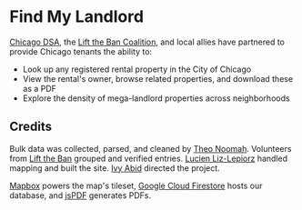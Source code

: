 # Find My Landlord
[Chicago DSA](https://www.chicagodsa.org/), the [Lift the Ban Coalition](https://www.ltbcoalition.org/), and local allies have partnered to provide Chicago tenants the ability to:
- Look up any registered rental property in the City of Chicago
- View the rental's owner, browse related properties, and download these as a PDF
- Explore the density of mega-landlord properties across neighborhoods

## Credits

Bulk data was collected, parsed, and cleaned by [Theo Noomah](https://github.com/tnoomah). Volunteers from [Lift the Ban](https://www.ltbcoalition.org/) grouped and verified entries. [Lucien Liz-Lepiorz](https://github.com/lucienlizlepiorz) handled mapping and built the site. [Ivy Abid](https://github.com/ivyabid) directed the project.

[Mapbox](https://www.mapbox.com/) powers the map's tileset, [Google Cloud Firestore](https://firebase.google.com/docs/firestore) hosts our database, and [jsPDF](https://github.com/MrRio/jsPDF) generates PDFs.
